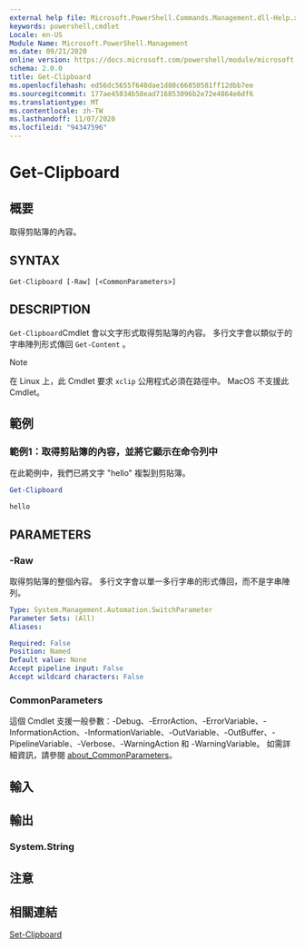```yaml
---
external help file: Microsoft.PowerShell.Commands.Management.dll-Help.xml
keywords: powershell,cmdlet
Locale: en-US
Module Name: Microsoft.PowerShell.Management
ms.date: 09/21/2020
online version: https://docs.microsoft.com/powershell/module/microsoft.powershell.management/get-clipboard?view=powershell-7&WT.mc_id=ps-gethelp
schema: 2.0.0
title: Get-Clipboard
ms.openlocfilehash: ed56dc5655f640dae1d80c66850581ff12dbb7ee
ms.sourcegitcommit: 177ae45034b58ead716853096b2e72e4864e6df6
ms.translationtype: MT
ms.contentlocale: zh-TW
ms.lasthandoff: 11/07/2020
ms.locfileid: "94347596"
---
```

# Get-Clipboard

## 概要
取得剪貼簿的內容。

## SYNTAX

```
Get-Clipboard [-Raw] [<CommonParameters>]
```

## DESCRIPTION

`Get-Clipboard`Cmdlet 會以文字形式取得剪貼簿的內容。 多行文字會以類似于的字串陣列形式傳回 `Get-Content` 。

> [!NOTE]
> 在 Linux 上，此 Cmdlet 要求 `xclip` 公用程式必須在路徑中。 MacOS 不支援此 Cmdlet。

## 範例

### 範例1：取得剪貼簿的內容，並將它顯示在命令列中

在此範例中，我們已將文字 "hello" 複製到剪貼簿。

```powershell
Get-Clipboard
```

```Output
hello
```

## PARAMETERS

### -Raw

取得剪貼簿的整個內容。 多行文字會以單一多行字串的形式傳回，而不是字串陣列。

```yaml
Type: System.Management.Automation.SwitchParameter
Parameter Sets: (All)
Aliases:

Required: False
Position: Named
Default value: None
Accept pipeline input: False
Accept wildcard characters: False
```

### CommonParameters

這個 Cmdlet 支援一般參數：-Debug、-ErrorAction、-ErrorVariable、-InformationAction、-InformationVariable、-OutVariable、-OutBuffer、-PipelineVariable、-Verbose、-WarningAction 和 -WarningVariable。 如需詳細資訊，請參閱 [about_CommonParameters](https://go.microsoft.com/fwlink/?LinkID=113216)。

## 輸入

## 輸出

### System.String

## 注意

## 相關連結

[Set-Clipboard](Set-Clipboard.md)
